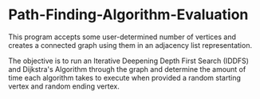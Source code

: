 # Path-Finding-Algorithm-Evaluation

This program accepts some user-determined number of vertices and creates a connected graph using them in an adjacency list representation.

The objective is to run an Iterative Deepening Depth First Search (IDDFS) and Dijkstra's Algorithm through the graph and determine the amount of time each algorithm
takes to execute when provided a random starting vertex and random ending vertex.
